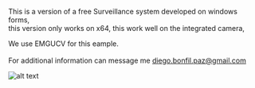 This is a version of a free Surveillance system developed on windows forms, <br>
this version only works on x64, this work well on the integrated camera, <br>


We use EMGUCV for this eample. <br>
<br>
For additional information can message me diego.bonfil.paz@gmail.com

![alt text](https://github.com/mikibb1/SeSecELx64/blob/master/Imagenes/login.JPG)

